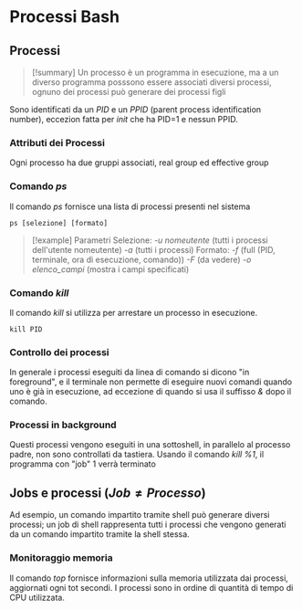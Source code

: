 # Processi Bash
## Processi
>[!summary] 
>Un processo è un programma in esecuzione, ma a un diverso programma posssono essere associati diversi processi, ognuno dei processi può generare dei processi figli

Sono identificati da un *PID* e un *PPID* (parent process identification number), eccezion fatta per *init* che ha PID=1 e nessun PPID.

### Attributi dei Processi
Ogni processo ha due gruppi associati, real group ed effective group
### Comando *ps*
Il comando *ps* fornisce una lista di processi presenti nel sistema

	ps [selezione] [formato]
>[!example] Parametri 
>Selezione:
>	*-u nomeutente* (tutti i processi dell'utente nomeutente)
>	*-a* (tutti i processi)
>Formato:
>	*-f* (full (PID, terminale, ora di esecuzione, comando))
>	*-F* (da vedere)
>	*-o* *elenco_campi* (mostra i campi specificati)
### Comando *kill*
Il comando *kill* si utilizza per arrestare un processo in esecuzione.

	kill PID

### Controllo dei processi
In generale i processi eseguiti da linea di comando si dicono "in foreground", e il terminale non permette di eseguire nuovi comandi quando uno è già in esecuzione, ad eccezione di quando si usa il suffisso *&* dopo il comando.
### Processi in background
Questi processi vengono eseguiti in una sottoshell, in parallelo al processo padre, non sono controllati da tastiera.
Usando il comando *kill %1*, il programma con "job" 1 verrà terminato
## Jobs e processi $(Job \neq Processo)$
Ad esempio, un comando impartito tramite shell può generare diversi processi; un job di shell rappresenta tutti i processi che vengono generati da un comando impartito tramite la shell stessa.
### Monitoraggio memoria
Il comando *top* fornisce informazioni sulla memoria utilizzata dai processi, aggiornati ogni tot secondi. I processi sono in ordine di quantità di tempo di CPU utilizzata.
